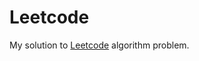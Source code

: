 # Leetcode  
My solution to [Leetcode](https://leetcode.com/problemset/algorithms/) algorithm problem.
